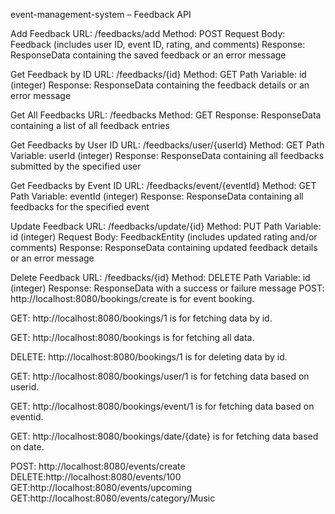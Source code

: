 event-management-system – Feedback API

Add Feedback URL: /feedbacks/add Method: POST Request Body: Feedback (includes user ID, event ID, rating, and comments) Response: ResponseData containing the saved feedback or an error message

Get Feedback by ID URL: /feedbacks/{id} Method: GET Path Variable: id (integer) Response: ResponseData containing the feedback details or an error message

Get All Feedbacks URL: /feedbacks Method: GET Response: ResponseData containing a list of all feedback entries

Get Feedbacks by User ID URL: /feedbacks/user/{userId} Method: GET Path Variable: userId (integer) Response: ResponseData containing all feedbacks submitted by the specified user

Get Feedbacks by Event ID URL: /feedbacks/event/{eventId} Method: GET Path Variable: eventId (integer) Response: ResponseData containing all feedbacks for the specified event

Update Feedback URL: /feedbacks/update/{id} Method: PUT Path Variable: id (integer) Request Body: FeedbackEntity (includes updated rating and/or comments) Response: ResponseData containing updated feedback details or an error message

Delete Feedback URL: /feedbacks/{id} Method: DELETE Path Variable: id (integer) Response: ResponseData with a success or failure message
POST: http://localhost:8080/bookings/create is for event booking.

GET: http://localhost:8080/bookings/1  is for fetching data by id.

GET: http://localhost:8080/bookings is for fetching all data.

DELETE: http://localhost:8080/bookings/1 is for deleting data by id.

GET: http://localhost:8080/bookings/user/1 is for fetching data based on userid.

GET: http://localhost:8080/bookings/event/1 is for fetching data based on eventid.

GET: http://localhost:8080/bookings/date/{date} is for fetching data based on date.

POST: http://localhost:8080/events/create
DELETE:http://localhost:8080/events/100
GET:http://localhost:8080/events/upcoming
GET:http://localhost:8080/events/category/Music


